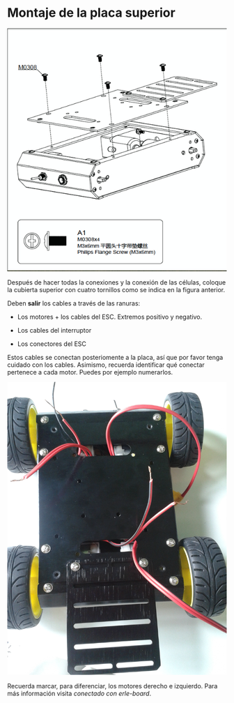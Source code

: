 # Montaje de la placa superior

![upper](../img/assembly_img/a_upper.jpg)

Después de hacer todas la conexiones y la conexión de las células, coloque la cubierta superior con cuatro tornillos como se indica en la figura anterior.

Deben **salir** los cables a través  de las ranuras: 

- Los motores + los cables del ESC. Extremos positivo y negativo.

- Los cables del interruptor

- Los conectores del ESC

Estos cables se conectan posteriomente a la placa, así que por favor tenga cuidado con los cables. Asimismo, recuerda identificar qué conectar pertenece a cada motor. Puedes por ejemplo numerarlos.

![upper](../img/assembly_img/a_upper1.3.jpg)

Recuerda marcar, para diferenciar, los motores derecho e
izquierdo. Para más información visita *conectado con erle-board*.
